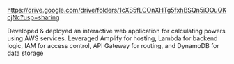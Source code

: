 https://drive.google.com/drive/folders/1cXS5fLCOnXHTg5fxhBSQn5iOOuQKcjNc?usp=sharing

Developed & deployed an interactive web application for calculating powers using AWS services. Leveraged Amplify for hosting, Lambda for backend logic, IAM for access control, API Gateway for routing, and DynamoDB for data storage
